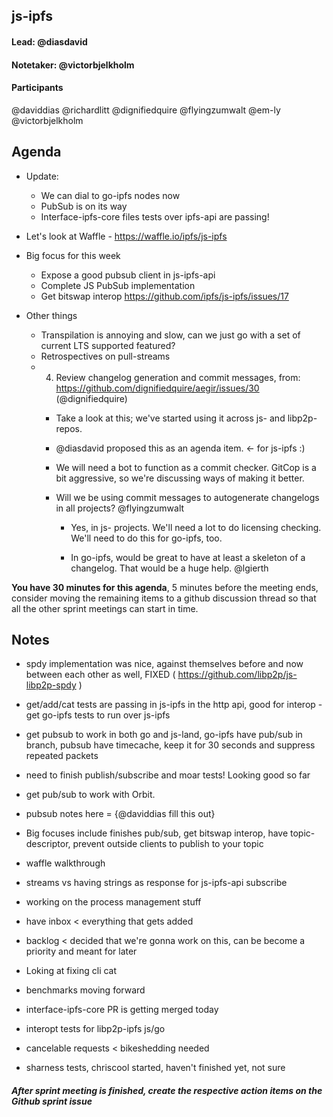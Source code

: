 ## js-ipfs

#### Lead: @diasdavid
#### Notetaker: @victorbjelkholm

#### Participants

@daviddias
@richardlitt
@dignifiedquire
@flyingzumwalt
@em-ly
@victorbjelkholm

## Agenda

- Update:
  - We can dial to go-ipfs nodes now
  - PubSub is on its way
  - Interface-ipfs-core files tests over ipfs-api are passing!

- Let's look at Waffle - https://waffle.io/ipfs/js-ipfs

- Big focus for this week
  - Expose a good pubsub client in js-ipfs-api
  - Complete JS PubSub implementation
  - Get bitswap interop https://github.com/ipfs/js-ipfs/issues/17

- Other things
  - Transpilation is annoying and slow, can we just go with a set of current LTS supported featured?
  - Retrospectives on pull-streams
  - 4. Review changelog generation and commit messages, from: https://github.com/dignifiedquire/aegir/issues/30 (@dignifiedquire)
    - Take a look at this; we've started using it across js- and libp2p- repos.
    - @diasdavid proposed this as an agenda item. <- for js-ipfs :)
    - We will need a bot to function as a commit checker. GitCop is a bit aggressive, so we're discussing ways of making it better.
    - Will we be using commit messages to autogenerate changelogs in all projects? @flyingzumwalt

      - Yes, in js- projects. We'll need a lot to do licensing checking. We'll need to do this for go-ipfs, too.

      - In go-ipfs, would be great to have at least a skeleton of a changelog. That would be a huge help. @lgierth 


**You have 30 minutes for this agenda**, 5 minutes before the meeting ends, consider moving the remaining items to a github discussion thread so that all the other sprint meetings can start in time.

## Notes

- spdy implementation was nice, against themselves before and now between each other as well, FIXED ( https://github.com/libp2p/js-libp2p-spdy )

- get/add/cat tests are passing in js-ipfs in the http api, good for interop - get go-ipfs tests to run over js-ipfs

- get pubsub to work in both go and js-land, go-ipfs have pub/sub in branch, pubsub have timecache, keep it for 30 seconds and suppress repeated packets
- need to finish publish/subscribe and moar tests! Looking good so far
- get pub/sub to work with Orbit.
- pubsub notes here = {@daviddias fill this out}

- Big focuses include finishes pub/sub, get bitswap interop, have topic-descriptor, prevent outside clients to publish to your topic

- waffle walkthrough
- streams vs having strings as response for js-ipfs-api subscribe
- working on the process management stuff
- have inbox < everything that gets added
- backlog < decided that we're gonna work on this, can be become a priority and meant for later

- Loking at fixing cli cat
- benchmarks moving forward
- interface-ipfs-core PR is getting merged today
- interopt tests for libp2p-ipfs js/go
- cancelable requests < bikeshedding needed
- sharness tests, chriscool started, haven't finished yet, not sure


##### After sprint meeting is finished, create the respective action items on the Github sprint issue

